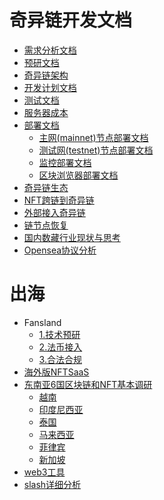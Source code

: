 <!--
 * @Author: yqq
 * @Email: youngqqcn@gmail.com
 * @Date: 2022-11-02 09:19:04
 * @Description: file content
-->
# 奇异链开发文档

- [需求分析文档](./docs/1.需求分析文档.md)
- [预研文档](./docs/2.技术预研文档.md)
- [奇异链架构](./docs/3.奇异链架构.md)
- [开发计划文档](./docs/4.开发计划文档.md)
- [测试文档](./docs/5.测试文档.md)
- [服务器成本](./docs/6.服务器成本.md)
- [部署文档](./docs/7.部署文档.md)
  - [主网(mainnet)节点部署文档](./mainnet/README.md)
  - [测试网(testnet)节点部署文档](./deploy/README.md)
  - [监控部署文档](./monit/readme.md)
  - [区块浏览器部署文档](https://github.com/qiyichain/blockscout/blob/qiyichain/doc-zh/deploy.md)
- [奇异链生态](./docs/8.奇异链生态.md)
- [NFT跨链到奇异链](https://github.com/qiyichain/cross-chain)
- [外部接入奇异链](./docs/9.外部接入.md)
- [链节点恢复](./recovery/)
- [国内数藏行业现状与思考](./docs/12.%E6%95%B0%E8%97%8F%E8%A1%8C%E4%B8%9A%E7%8E%B0%E7%8A%B6%E4%B8%8E%E6%80%9D%E8%80%83.md)
- [Opensea协议分析](./docs/13.Opensea协议分析.md)

# 出海

- Fansland
  - [1.技术预研](./docs/fansland/1.技术预研.md)
  - [2.法币接入](./docs/fansland/2.法币支付.md)
  - [3.合法合规](./docs/fansland/3.合法合规.md)
- [海外版NFTSaaS](./docs/14.%E6%B5%B7%E5%A4%96%E7%89%88NFTSaaS.md)
- [东南亚6国区块链和NFT基本调研](./docs/NFT_in_SEA_research/)
  - [越南](./docs/NFT_in_SEA_research/越南.md)
  - [印度尼西亚](./docs/NFT_in_SEA_research/印度尼西亚.md)
  - [泰国](./docs/NFT_in_SEA_research/泰国.md)
  - [马来西亚](./docs/NFT_in_SEA_research/马来西亚.md)
  - [菲律宾](./docs/NFT_in_SEA_research/菲律宾.md)
  - [新加坡](./docs/NFT_in_SEA_research/新加坡.md)
- [web3工具](./docs/19-Web3%E5%B7%A5%E5%85%B7.md)
- [slash详细分析](./docs/20-slash%E8%AF%A6%E7%BB%86%E5%88%86%E6%9E%90.md)
